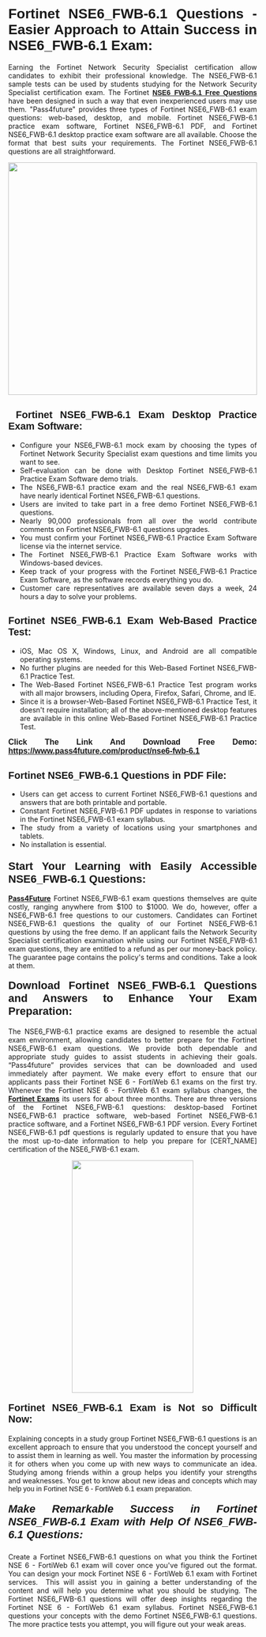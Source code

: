 <h1 style="text-align: justify;"><span style="font-family:Tahoma,Geneva,sans-serif;"><strong>Fortinet NSE6_FWB-6.1 Questions - Easier Approach to Attain Success in NSE6_FWB-6.1 Exam:</strong></span></h1>

<p style="text-align: justify;">Earning the Fortinet Network Security Specialist certification allow candidates to exhibit their professional knowledge. The NSE6_FWB-6.1 sample tests can be used by students studying for the Network Security Specialist certification exam. The Fortinet <a href="https://www.pass4future.com/questions/fortinet/nse6-fwb-6.1" target="_blank"><span style="font-family:Tahoma,Geneva,sans-serif;"><strong>NSE6_FWB-6.1 Free Questions</strong></span></a> have been designed in such a way that even inexperienced users may use them. "Pass4future" provides three types of Fortinet NSE6_FWB-6.1 exam questions: web-based, desktop, and mobile. Fortinet NSE6_FWB-6.1 practice exam software, Fortinet NSE6_FWB-6.1 PDF, and Fortinet NSE6_FWB-6.1 desktop practice exam software are all available. Choose the format that best suits your requirements. The Fortinet NSE6_FWB-6.1 questions are all straightforward.</p>

<p style="text-align: justify;"><a href="https://www.pass4future.com/product/nse6-fwb-6.1" target="_blank"><img alt="" src="https://lh3.googleusercontent.com/pw/AM-JKLU5_aushiRQbaoUdVonD_1om6esFnUm_j21jdeI1V3aesz_ETcO2Y8QVj0ZamD1vJ__MzXKNoh3XzzrDTXgudBuMwEatvdphNwcixeZDIncATvFdVanIchOfqVuIJHbWkG03KYMH2pwXnb7WaAnvI3g=w1366-h490-no?authuser=0" style="width: 100%; height: 470px;" /></a></p>

<h2 style="text-align: justify;"><strong><span style="font-family:Tahoma,Geneva,sans-serif;"><span style="font-size:20px;"> Fortinet NSE6_FWB-6.1 Exam Desktop Practice Exam Software:</span></span></strong></h2>

<ul>
	<li style="text-align: justify;">Configure your NSE6_FWB-6.1 mock exam by choosing the types of Fortinet Network Security Specialist exam questions and time limits you want to see.</li>
	<li style="text-align: justify;">Self-evaluation can be done with Desktop Fortinet NSE6_FWB-6.1 Practice Exam Software demo trials.</li>
	<li style="text-align: justify;">The NSE6_FWB-6.1 practice exam and the real NSE6_FWB-6.1 exam have nearly identical Fortinet NSE6_FWB-6.1 questions.</li>
	<li style="text-align: justify;">Users are invited to take part in a free demo Fortinet NSE6_FWB-6.1 questions.</li>
	<li style="text-align: justify;">Nearly 90,000 professionals from all over the world contribute comments on Fortinet NSE6_FWB-6.1 questions upgrades.</li>
	<li style="text-align: justify;">You must confirm your Fortinet NSE6_FWB-6.1 Practice Exam Software license via the internet service.</li>
	<li style="text-align: justify;">The Fortinet NSE6_FWB-6.1 Practice Exam Software works with Windows-based devices.</li>
	<li style="text-align: justify;">Keep track of your progress with the Fortinet NSE6_FWB-6.1 Practice Exam Software, as the software records everything you do.</li>
	<li style="text-align: justify;">Customer care representatives are available seven days a week, 24 hours a day to solve your problems.</li>
</ul>

<h2 style="text-align: justify;"><span style="font-family:Tahoma,Geneva,sans-serif;"><strong><span style="font-size:20px;">Fortinet NSE6_FWB-6.1 Exam Web-Based Practice Test:</span></strong></span></h2>

<ul>
	<li style="text-align: justify;">iOS, Mac OS X, Windows, Linux, and Android are all compatible operating systems.</li>
	<li style="text-align: justify;">No further plugins are needed for this Web-Based Fortinet NSE6_FWB-6.1 Practice Test.</li>
	<li style="text-align: justify;">The Web-Based Fortinet NSE6_FWB-6.1 Practice Test program works with all major browsers, including Opera, Firefox, Safari, Chrome, and IE.</li>
	<li style="text-align: justify;">Since it is a browser-Web-Based Fortinet NSE6_FWB-6.1 Practice Test, it doesn't require installation; all of the above-mentioned desktop features are available in this online Web-Based Fortinet NSE6_FWB-6.1 Practice Test.</li>
</ul>

<p style="text-align: justify;"><span style="font-family:Tahoma,Geneva,sans-serif;"><span style="font-size:16px;"><strong>Click The Link And Download Free Demo:</strong></span></span> <a href="https://www.pass4future.com/product/nse6-fwb-6.1" target="_blank"><span style="font-family:Tahoma,Geneva,sans-serif;"><span style="font-size:16px;"><strong>https://www.pass4future.com/product/nse6-fwb-6.1</strong></span></span></a></p>

<h2 style="text-align: justify;"><strong><span style="font-family:Tahoma,Geneva,sans-serif;"><span style="font-size:20px;">Fortinet NSE6_FWB-6.1 Questions in PDF File:</span></span></strong></h2>

<ul>
	<li style="text-align: justify;">Users can get access to current Fortinet NSE6_FWB-6.1 questions and answers that are both printable and portable.</li>
	<li style="text-align: justify;">Constant Fortinet NSE6_FWB-6.1 PDF updates in response to variations in the Fortinet NSE6_FWB-6.1 exam syllabus.</li>
	<li style="text-align: justify;">The study from a variety of locations using your smartphones and tablets.</li>
	<li style="text-align: justify;">No installation is essential.</li>
</ul>

<h3 style="text-align: justify;"><span style="font-family:Tahoma,Geneva,sans-serif;"><strong><span style="font-size:22px;">Start Your Learning with Easily Accessible NSE6_FWB-6.1 Questions:</span></strong></span></h3>

<p style="text-align: justify;"><strong><a href="https://www.pass4future.com/" target="_blank">Pass4Future</a></strong> Fortinet NSE6_FWB-6.1 exam questions themselves are quite costly, ranging anywhere from $100 to $1000. We do, however, offer a NSE6_FWB-6.1 free questions to our customers. Candidates can Fortinet NSE6_FWB-6.1 questions the quality of our Fortinet NSE6_FWB-6.1 questions by using the free demo. If an applicant fails the Network Security Specialist certification examination while using our Fortinet NSE6_FWB-6.1 exam questions, they are entitled to a refund as per our money-back policy. The guarantee page contains the policy's terms and conditions. Take a look at them.</p>

<h4 style="text-align: justify;"><strong><span style="font-family:Tahoma,Geneva,sans-serif;"><span style="font-size:22px;">Download Fortinet NSE6_FWB-6.1 Questions and Answers to Enhance Your Exam Preparation:</span></span></strong></h4>

<p style="text-align: justify;">The NSE6_FWB-6.1 practice exams are designed to resemble the actual exam environment, allowing candidates to better prepare for the Fortinet NSE6_FWB-6.1 exam questions. We provide both dependable and appropriate study guides to assist students in achieving their goals. “Pass4future” provides services that can be downloaded and used immediately after payment. We make every effort to ensure that our applicants pass their Fortinet NSE 6 - FortiWeb 6.1 exams on the first try. Whenever the Fortinet NSE 6 - FortiWeb 6.1 exam syllabus changes, the <strong><a href="https://www.pass4future.com/fortinet" target="_blank">Fortinet Exams</a></strong> its users for about three months. There are three versions of the Fortinet NSE6_FWB-6.1 questions: desktop-based Fortinet NSE6_FWB-6.1 practice software, web-based Fortinet NSE6_FWB-6.1 practice software, and a Fortinet NSE6_FWB-6.1 PDF version. Every Fortinet NSE6_FWB-6.1 pdf questions is regularly updated to ensure that you have the most up-to-date information to help you prepare for [CERT_NAME] certification of the NSE6_FWB-6.1 exam.</p>

<p style="text-align: center;"><a href="https://www.pass4future.com/product/nse6-fwb-6.1" target="_blank"><img alt="" src="https://lh3.googleusercontent.com/pw/AM-JKLV3yUm3jiqqIo1xIsj1VJ_UeysYexQY-pRYO0rIFl3vg11QZioN-gzffpw2AfKqFynWuvoXOreWrWS0swpr4xmOSWfwII2jvatteuqrfxiWGFBSHPiZUCoi33jqeymK5dmu-0enyX6tayRCAMHw05jv=s617-no?authuser=0" style="width: 70%; height: 470px;" /></a></p>

<h4 style="text-align: justify;"><strong><span style="font-family:Tahoma,Geneva,sans-serif;"><span style="font-size:20px;">Fortinet NSE6_FWB-6.1 Exam is Not so Difficult Now:</span></span></strong></h4>

<p style="text-align: justify;">Explaining concepts in a study group Fortinet NSE6_FWB-6.1 questions is an excellent approach to ensure that you understood the concept yourself and to assist them in learning as well. You master the information by processing it for others when you come up with new ways to communicate an idea. Studying among friends within a group helps you identify your strengths and weaknesses. You get to know about new ideas and concepts <span style="font-family:Tahoma,Geneva,sans-serif;">which may help you in Fortinet NSE 6 - FortiWeb 6.1 exam preparation.</span></p>

<h5 style="text-align: justify;"><span style="font-family:Tahoma,Geneva,sans-serif;"><span style="font-size:22px;"><strong>Make Remarkable Success in Fortinet NSE6_FWB-6.1 Exam with Help Of NSE6_FWB-6.1 Questions:</strong></span></span></h5>

<p style="text-align: justify;">Create a Fortinet NSE6_FWB-6.1 questions on what you think the Fortinet NSE 6 - FortiWeb 6.1 exam will cover once you've figured out the format. You can design your mock Fortinet NSE 6 - FortiWeb 6.1 exam with Fortinet services.  This will assist you in gaining a better understanding of the content and will help you determine what you should be studying. The Fortinet NSE6_FWB-6.1 questions will offer deep insights regarding the Fortinet NSE 6 - FortiWeb 6.1 exam syllabus. Fortinet NSE6_FWB-6.1 questions your concepts with the demo Fortinet NSE6_FWB-6.1 questions. The more practice tests you attempt, you will figure out your weak areas.</p>

